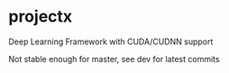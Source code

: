 # projectx
Deep Learning Framework with CUDA/CUDNN support

Not stable enough for master, see dev for latest commits

